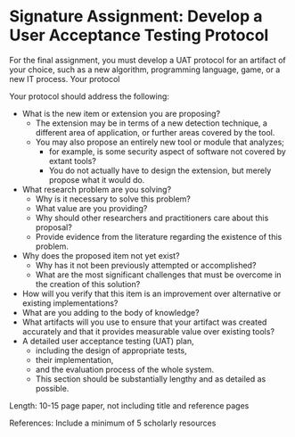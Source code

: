 # Signature Assignment: Develop a User Acceptance Testing Protocol

For the final assignment, you must develop a UAT protocol for an artifact of your choice, such as a new algorithm, programming language, game, or a new IT process. Your protocol

Your protocol should address the following:

- What is the new item or extension you are proposing?
  - The extension may be in terms of a new detection technique, a different area of application, or further areas covered by the tool.
  - You may also propose an entirely new tool or module that analyzes;
    - for example, is some security aspect of software not covered by extant tools?
    - You do not actually have to design the extension, but merely propose what it would do.
- What research problem are you solving?
  - Why is it necessary to solve this problem?
  - What value are you providing?
  - Why should other researchers and practitioners care about this proposal?
  - Provide evidence from the literature regarding the existence of this problem.
- Why does the proposed item not yet exist?
  - Why has it not been previously attempted or accomplished?
  - What are the most significant challenges that must be overcome in the creation of this solution?
- How will you verify that this item is an improvement over alternative or existing implementations?
- What are you adding to the body of knowledge?
- What artifacts will you use to ensure that your artifact was created accurately and that it provides measurable value over existing tools?
- A detailed user acceptance testing (UAT) plan,
  - including the design of appropriate tests,
  - their implementation,
  - and the evaluation process of the whole system.
  - This section should be substantially lengthy and as detailed as possible.

Length: 10-15 page paper, not including title and reference pages

References: Include a minimum of 5 scholarly resources
